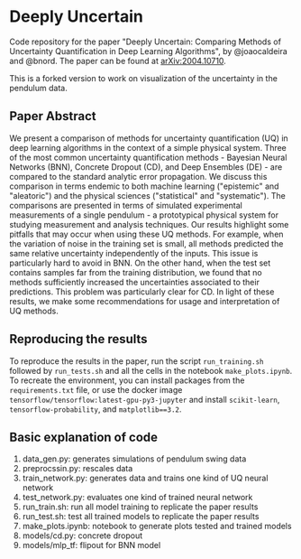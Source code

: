 # Deeply Uncertain

Code repository for the paper "Deeply Uncertain: Comparing Methods of Uncertainty Quantification in Deep Learning Algorithms", by @joaocaldeira and @bnord. The paper can be found at <a href="https://arxiv.org/abs/2004.10710">arXiv:2004.10710</a>.

This is a forked version to work on visualization of the uncertainty in the pendulum data.

## Paper Abstract

We present a comparison of methods for uncertainty quantification (UQ) in deep learning algorithms in the context of a simple physical system. Three of the most common uncertainty quantification methods - Bayesian Neural Networks (BNN), Concrete Dropout (CD), and Deep Ensembles (DE) - are compared to the standard analytic error propagation. We discuss this comparison in terms endemic to both machine learning ("epistemic" and "aleatoric") and the physical sciences ("statistical" and "systematic"). The comparisons are presented in terms of simulated experimental measurements of a single pendulum - a prototypical physical system for studying measurement and analysis techniques. Our results highlight some pitfalls that may occur when using these UQ methods. For example, when the variation of noise in the training set is small, all methods predicted the same relative uncertainty independently of the inputs. This issue is particularly hard to avoid in BNN. On the other hand, when the test set contains samples far from the training distribution, we found that no methods sufficiently increased the uncertainties associated to their predictions. This problem was particularly clear for CD. In light of these results, we make some recommendations for usage and interpretation of UQ methods. 

## Reproducing the results

To reproduce the results in the paper, run the script `run_training.sh` followed by `run_tests.sh` and all the cells in the notebook `make_plots.ipynb`. To recreate the environment, you can install packages from the `requirements.txt` file, or use the docker image `tensorflow/tensorflow:latest-gpu-py3-jupyter` and install `scikit-learn`, `tensorflow-probability`, and `matplotlib==3.2`.

## Basic explanation of code

1. data_gen.py: generates simulations of pendulum swing data
2. preprocssin.py: rescales data 
3. train_network.py: generates data and trains one kind of UQ neural network
4. test_network.py: evaluates one kind of trained neural network
5. run_train.sh: run all model training to replicate the paper results
6. run_test.sh: test all trained models to replicate the paper results
7. make_plots.ipynb: notebook to generate plots tested and trained models
8. models/cd.py: concrete dropout
9. models/mlp_tf: flipout for BNN model

